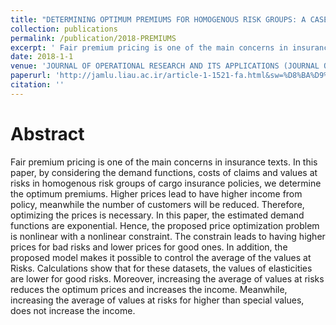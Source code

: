 ```yaml
---
title: "DETERMINING OPTIMUM PREMIUMS FOR HOMOGENOUS RISK GROUPS: A CASE STUDY"
collection: publications
permalink: /publication/2018-PREMIUMS
excerpt: ' Fair premium pricing is one of the main concerns in insurance texts. In this paper, by considering the demand functions, costs of claims and values at risks in homogenous risk groups of cargo insurance policies, we determine the optimum premiums.'
date: 2018-1-1
venue: 'JOURNAL OF OPERATIONAL RESEARCH AND ITS APPLICATIONS (JOURNAL OF APPLIED MATHEMATICS)'
paperurl: 'http://jamlu.liau.ac.ir/article-1-1521-fa.html&sw=%D8%BA%D9%81%D8%A7%D8%B1%DB%8C'
citation: ''
---
```

Abstract
======
  Fair premium pricing is one of the main concerns in insurance texts. In this paper, by considering the demand functions, costs of claims and values at risks in homogenous risk groups of cargo insurance policies, we determine the optimum premiums. Higher prices lead to have higher income from policy, meanwhile the number of customers will be reduced. Therefore, optimizing the prices is necessary. In this paper, the estimated demand functions are exponential. Hence, the proposed price optimization problem is nonlinear with a nonlinear constraint. The constrain leads to having higher prices for bad risks and lower prices for good ones. In addition, the proposed model makes it possible to control the average of the values at Risks. Calculations show that for these datasets, the values of elasticities are lower for good risks. Moreover, increasing the average of values at risks reduces the optimum prices and increases the income. Meanwhile, increasing the average of values at risks for higher than special values, does not increase the income.

